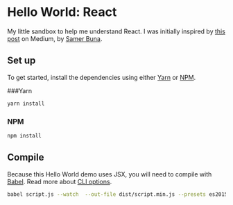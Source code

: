# Hello World: React

My little sandbox to help me understand React. I was initially inspired by [this post](https://medium.freecodecamp.com/yes-react-is-taking-over-front-end-development-the-question-is-why-40837af8ab76) on Medium, by [Samer Buna](https://twitter.com/samerbuna).

## Set up
To get started, install the dependencies using either [Yarn](https://yarnpkg.com/) or [NPM](https://www.npmjs.com/).

###Yarn

```bash
yarn install
```

### NPM

```bash
npm install
```

## Compile

Because this Hello World demo uses JSX, you will need to compile with [Babel](http://babeljs.io/). Read more about [CLI options](http://babeljs.io/docs/usage/api/#options).

```bash
babel script.js --watch  --out-file dist/script.min.js --presets es2015,react --minified  --source-maps inline
```